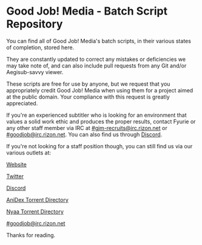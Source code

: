 # Good Job! Media - Batch Script Repository
You can find all of Good Job! Media's batch scripts, in their various states of completion, stored here.

They are constantly updated to correct any mistakes or deficiencies we may take note of, and can also include pull requests from any Git and/or Aegisub-savvy viewer.

These scripts are free for use by anyone, but we request that you appropriately credit Good Job! Media when using them for a project aimed at the public domain. Your compliance with this request is greatly appreciated.

If you're an experienced subtitler who is looking for an environment that values a solid work ethic and produces the proper results, contact Fyurie or any other staff member via IRC at [#gjm-recruits@irc.rizon.net](irc://irc.rizon.net/gjm-recruits) or [#goodjob@irc.rizon.net](irc://irc.rizon.net/goodjob). You can also find us through [Discord](http://discord.gg/hQewDqS).

If you're not looking for a staff position though, you can still find us via our various outlets at:

[Website](https://www.goodjobmedia.com)

[Twitter](http://www.twitter.com/goodjobmedia)

[Discord](http://discord.gg/hQewDqS)

[AniDex Torrent Directory](https://anidex.info/group/112)

[Nyaa Torrent Directory](https://nyaa.si/user/GoodJobMedia)

[#goodjob@irc.rizon.net](irc://irc.rizon.net/goodjob)

Thanks for reading.
